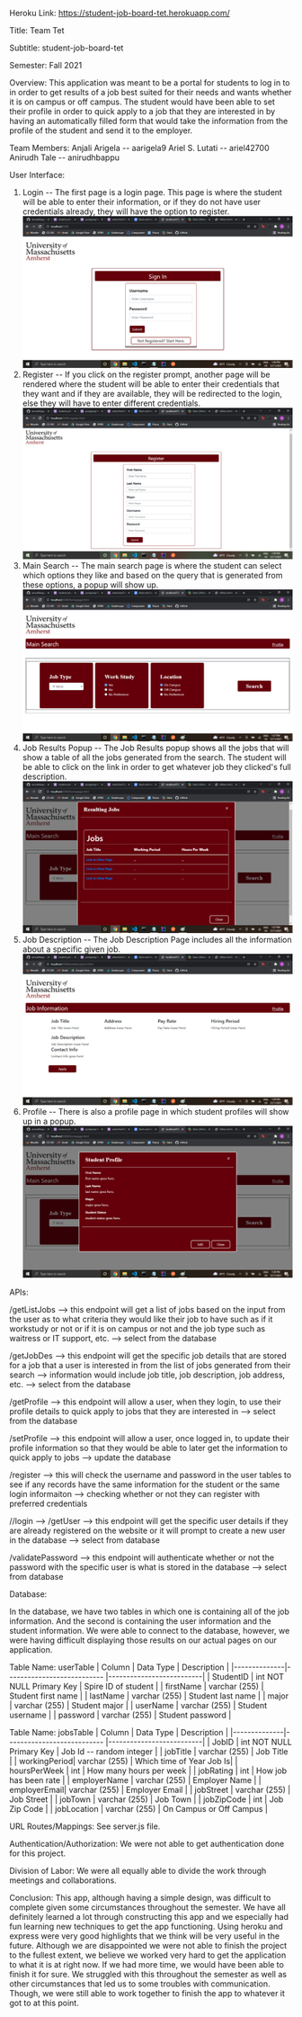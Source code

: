 Heroku Link: https://student-job-board-tet.herokuapp.com/

Title: 
Team Tet

Subtitle: 
student-job-board-tet

Semester: 
Fall 2021

Overview: 
This application was meant to be a portal for students to log in to in order to get results of a job best suited for their needs and wants whether it is on campus or off campus. The student would have been able to set their profile in order to quick apply to a job that they are interested in by having an automatically filled form that would take the information from the profile of the student and send it to the employer.

Team Members: 
Anjali Arigela -- aarigela9 
Ariel S. Lutati  -- ariel42700
Anirudh Tale -- anirudhbappu

User Interface: 
1. Login -- The first page is a login page. This page is where the student will be able to enter their information, or if they do not have user credentials already, they will have the option to register.
![Page](screenshots/login.png) 
2. Register -- If you click on the register prompt, another page will be rendered where the student will be able to enter their credentials that they want and if they are available, they will be redirected to the login, else they will have to enter different credentials.
![Page](screenshots/register.png) 
3. Main Search -- The main search page is where the student can select which options they like and based on the query that is generated from these options, a popup will show up.
![Page](screenshots/mainsearch.png) 
4. Job Results Popup -- The Job Results popup shows all the jobs that will show a table of all the jobs generated from the search. The student will be able to click on the link in order to get whatever job they clicked's full description.
![Page](screenshots/jobresultpopup.png) 
5. Job Description -- The Job Description Page includes all the information about a specific given job.
![Page](screenshots/jobdescription.png) 
6. Profile -- There is also a profile page in which student profiles will show up in a popup.
![Page](screenshots/profile.png) 


APIs: 

/getListJobs --> this endpoint will get a list of jobs based on the input from the user as to what criteria they would like their job to have such as if it workstudy or not or if it is on campus or not and the job type such as waitress or IT support, etc. --> select from the database

/getJobDes --> this endpoint will get the specific job details that are stored for a job that a user is interested in from the list of jobs generated from their search --> information would include job title, job description, job address, etc. --> select from the database

/getProfile --> this endpoint will allow a user, when they login, to use their profile details to quick apply to jobs that they are interested in --> select from the database

/setProfile --> this endpoint will allow a user, once logged in, to update their profile information so that they would be able to later get the information to quick apply to jobs --> update the database

/register --> this will check the username and password in the user tables to see if any records have the same information for the student or the same login informaiton --> checking whether or not they can register with preferred credentials

//login -->
/getUser --> this endpoint will get the specific user details if they are already registered on the website or it will prompt to create a new user in the database --> select from database

/validatePassword --> this endpoint will authenticate whether or not the password with the specific user is what is stored in the database --> select from database

Database: 

In the database, we have two tables in which one is containing all of the job information. And the second is containing the user information and the student information. We were able to connect to the database, however, we were having difficult displaying those results on our actual pages on our application.

Table Name: userTable
| Column       | Data Type                  | Description              |
|--------------|--------------------------- |--------------------------|
| StudentID    | int NOT NULL Primary Key   | Spire ID of student      |
| firstName    | varchar (255)              | Student first name       |
| lastName     | varchar (255)              | Student last name        |
| major        | varchar (255)              | Student major            |
| userName     | varchar (255)              | Student username         |
| password     | varchar (255)              | Student password         |

Table Name: jobsTable
| Column       | Data Type                  | Description              |
|--------------|--------------------------- |--------------------------|
| JobID        | int NOT NULL Primary Key   | Job Id -- random integer |
| jobTitle     | varchar (255)              | Job Title                |
| workingPeriod| varchar (255)              | Which time of Year Job Is|
| hoursPerWeek | int                        | How many hours per week  |
| jobRating    | int                        | How job has been rate    |
| employerName | varchar (255)              | Employer Name            |
| employerEmail| varchar (255)              | Employer Email           |
| jobStreet    | varchar (255)              | Job Street               |
| jobTown      | varchar (255)              | Job Town                 |
| jobZipCode   | int                        | Job Zip Code             |
| jobLocation  | varchar (255)              | On Campus or Off Campus  |


URL Routes/Mappings: 
See server.js file.

Authentication/Authorization: 
We were not able to get authentication done for this project.

Division of Labor: 
We were all equally able to divide the work through meetings and collaborations.

Conclusion: 
This app, although having a simple design, was difficult to complete given some circumstances throughout the semester. We have all definitely learned a lot through constructing this app and we especially had fun learning new techniques to get the app functioning. Using heroku and express were very good highlights that we think will be very useful in the future. Although we are disappointed we were not able to finish the project to the fullest extent, we believe we worked very hard to get the application to what it is at right now. If we had more time, we would have been able to finish it for sure. We struggled with this throughout the semester as well as other circumstances that led us to some troubles with communication. Though, we were still able to work together to finish the app to whatever it got to at this point.